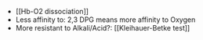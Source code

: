 - [[Hb-O2 dissociation]] 
- Less affinity to: 2,3 DPG means more affinity to Oxygen
- More resistant to Alkali/Acid?: [[Kleihauer-Betke test]] 